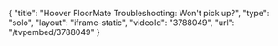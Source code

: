 {
    "title": "Hoover FloorMate Troubleshooting: Won't pick up?",
    "type": "solo",
    "layout": "iframe-static",
    "videoId": "3788049",
    "url": "\/tvpembed\/3788049"
}